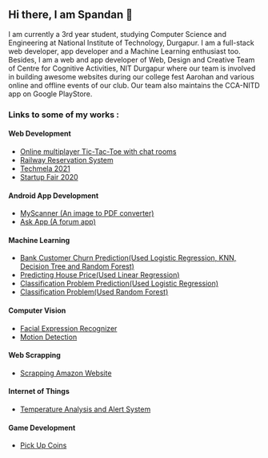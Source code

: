 ## Hi there, I am Spandan 👋

<!--
**spandanpal22/spandanpal22** is a ✨ _special_ ✨ repository because its `README.md` (this file) appears on your GitHub profile.

Here are some ideas to get you started:

- 🔭 I’m currently working on ...
- 🌱 I’m currently learning ...
- 👯 I’m looking to collaborate on ...
- 🤔 I’m looking for help with ...
- 💬 Ask me about ...
- 📫 How to reach me: ...
- 😄 Pronouns: ...
- ⚡ Fun fact: ...
-->
I am currently a 3rd year student, studying Computer Science and Engineering at National Institute of Technology, Durgapur. I am a full-stack web developer, app developer and a Machine Learning enthusiast too. Besides, I am a web and app developer of Web, Design and Creative Team of Centre for Cognitive Activities, NIT Durgapur where our team is involved in building awesome websites during our college fest Aarohan and various online and offline events of our club. Our team also maintains the CCA-NITD app on Google PlayStore.
<br/>
### Links to some of my works :

#### Web Development
- <a href="https://github.com/spandanpal22/Online-Multiplayer-TicTacToe">Online multiplayer Tic-Tac-Toe with chat rooms</a>
- <a href="https://github.com/spandanpal22/Railway_Reservation_System">Railway Reservation System</a>
- <a href="https://github.com/spandanpal22/techmela">Techmela 2021</a>
- <a href="https://github.com/spandanpal22/startup_fair">Startup Fair 2020</a>
#### Android App Development
- <a href="https://github.com/spandanpal22/MyScanner-Public">MyScanner (An image to PDF converter)</a>
- <a href="https://github.com/spandanpal22/Ask-App">Ask App (A forum app)</a>
#### Machine Learning
- <a href="https://github.com/spandanpal22/Bank-Customer-Churn-Prediction">Bank Customer Churn Prediction(Used Logistic Regression, KNN, Decision Tree and Random Forest)</a>
- <a href="https://github.com/spandanpal22/Predicting_House_Price">Predicting House Price(Used Linear Regression)</a>
- <a href="https://github.com/spandanpal22/Classification_Problem_Prediction">Classification Problem Prediction(Used Logistic Regression)</a>
- <a href="https://github.com/spandanpal22/Classification_Problem_Random_Forest">Classification Problem(Used Random Forest)</a>
#### Computer Vision
- <a href="https://github.com/spandanpal22/facial-expression-recognition">Facial Expression Recognizer</a>
- <a href="https://github.com/spandanpal22/Motion-Detection-Using-OpenCV">Motion Detection</a>
#### Web Scrapping
- <a href="https://github.com/spandanpal22/Web_Scraping_Amazon">Scrapping Amazon Website</a>
#### Internet of Things
- <a href="https://github.com/spandanpal22/Internshala_IoT_Training_Final_Project">Temperature Analysis and Alert System</a>
#### Game Development
- <a href="https://github.com/spandanpal22/PickUpCoins">Pick Up Coins</a>
<br/>
<br/>
<!-- <img src="https://github-readme-stats.vercel.app/api/?username=spandanpal22&show_icons=true&theme=gotham&count_private=true&hide=stars" alt="github stats"/> -->
